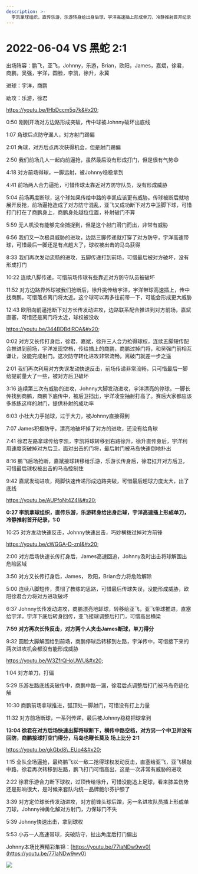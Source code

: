 ```yaml
---
description: >-
  李凯拿球组织，直传乐游，乐游转身给出身后球，宇洋高速插上形成单刀，冷静推射首开纪录；徐君在对方后场快速出脚将球断下，横传中路空档，对方另一个中卫并没有回防，商鹏接球打空门得分，锁定胜局
---
```


# 2022-06-04 VS 黑蛇 2:1

出场阵容：鹏飞，亚飞，Johnny，乐游，Brian，欧阳，James，嘉斌，徐君，商鹏，吴强，宇洋，圆脸，李凯，徐升，永冀

进球：宇洋，商鹏

助攻：乐游，徐君

https://youtu.be/IHbDccm5q7k&#x20;

0:50 刚刚开场对方边路形成突破，传中球被Johnny破坏出底线&#x20;

1:07 角球后点防守漏人，对方射门踢偏&#x20;

2:01 角球，对方后点再次获得机会，但是射门踢偏&#x20;

2:50 我们前场几人一起向前逼抢，虽然最后没有形成打门，但是很有气势😄&#x20;

4:18 对方前场得球，一脚远射，被Johnny稳稳拿到&#x20;

4:41 前场两人合力逼抢，可惜传球太靠近对方防守队员，没有形成威胁&#x20;

5:04 前场再度断球，这个球如果传给中路的李凯应该更有威胁。传球被断后就地展开反抢，前场逼抢造成了对方防守混乱，亚飞又成功断下对方中卫脚下球，可惜打门打在了商鹏身上，商鹏身处越位位置，补射破门不算&#x20;

5:59 无人机没有能够完全捕捉到，但是这个射门滑门而出，非常有威胁&#x20;

6:56 我们又一次极具威胁的进攻，边路三脚传递就打穿了对方防守，宇洋高速带球，可惜最后一脚还是有点趟大了，球权被出击的马岛获得&#x20;

8:33 我们再次发动流畅的进攻，五脚传递打到前场，可惜最后被对方破坏，没有形成打门&#x20;

10:22 连续八脚传递，可惜前场传球有些靠近对方防守队员被破坏&#x20;

11:52 对方边路界外球被我们抢断后，徐升挑传给宇洋，宇洋带球高速插上，传中找商鹏，可惜落点离门将太近。这个球可以再多往前带一下，可能会形成更大威胁&#x20;

12:43 欧阳向前逼抢断下对方长传发动进攻，边路联系配合推进到对方前场，嘉斌直塞，可惜还是离门将太近，球权被没收

https://youtu.be/344BDBdiROA&#x20;

0:02 对方又长传打身后，徐君，嘉斌，徐升三人合力抢得球权，连续五脚短传配合推进到前场，宇洋发现空档，传给插上的商鹏，商鹏过掉门将，和吴强门前相互谦让，没能完成射门。这次防守转化进攻非常流畅，离破门就差一步之遥&#x20;

2:01 我们再次利用对方失误发动快速反击，前场传递非常流畅，只可惜最后一脚给提前量大了一些，被对方后卫破坏&#x20;

3:16 连续第三次有威胁的进攻，Johnny大脚发动进攻，宇洋漂亮的停球，一脚长传找到商鹏，商鹏下底传中，被后卫挡出，宇洋凌空抽射打高了。赛后大家都应该多练练这样的射门，提供补射的成功率&#x20;

6:03 小杜大力手抛球，过于大力，被Johnny直接得到&#x20;

7:07 James积极防守，漂亮地破坏掉了对方的进攻，还没有给角球&#x20;

7:41 徐君左路拿球传给李凯，李凯将球转移到右路徐升，徐升直传身后，宇洋利用速度突破掉对方后卫，面对出击的门将，最后射门被马岛快速倒地扑出&#x20;

8:16 鹏飞后场抢断，嘉斌接球转移给乐游，乐游长传身后，徐君扛开对方后卫，可惜最后球权被出击的马岛控制住&#x20;

9:42 嘉斌发动进攻，两脚快速传递形成边路突破，可惜最后趟球力度太大，出了底线

https://youtu.be/AUPfoNt4Z4I&#x20;

**0:27 李凯拿球组织，直传乐游，乐游转身给出身后球，宇洋高速插上形成单刀，冷静推射首开纪录，1:0**&#x20;

10:25 对方发动快速反击，Johnny快速出击，巧妙横拨过掉对方前锋

https://youtu.be/cWGGA-D-znI&#x20;

2:00 对方后场快速长传打身后，James高速回追，Johnny及时出击将球解围出危险区域&#x20;

3:50 对方又长传打身后，James， 欧阳，Brian合力将危险解除&#x20;

5:00 连续八脚短传，贯彻了教练的思路，可惜最后传球失误，没能形成威胁，欧阳徐君合力将对方进攻破坏

6:37 Johnny长传发动进攻，商鹏漂亮地卸球，转移给亚飞，亚飞带球推进，直塞给宇洋，宇洋下底后转身回传，亚飞接球调整后打门，可惜高出横梁&#x20;

**7:59 对方再次长传反击，对方两个人夹击James断球，单刀得分**&#x20;

9:32 圆脸大脚解围给到前场，商鹏停球后转移到左路，宇洋传中，可惜接下来的两次进攻机会都没有能形成威胁

https://youtu.be/W3ZfrQHoUWU&#x20;

1:04 对方单刀，打偏&#x20;

5:29 乐游左路底线突破传中，商鹏中路一漏，徐君后点调整后打门被马岛奇迹化解&#x20;

10:30 商鹏前场拿球推进，弧顶处一脚射门，可惜没有打上力量&#x20;

11:32 对方前场断球，一系列传递，最后被Johnny稳稳把球拿到&#x20;

**13:04 徐君在对方后场快速出脚将球断下，横传中路空档，对方另一个中卫并没有回防，商鹏接球打空门得分，马岛也鞭长莫及 场上比分 2:1**

https://youtu.be/gkGbd8\_EUo4&#x20;

1:15 全队全场逼抢，最终鹏飞以一敌二抢得球权发动反击，直塞给亚飞，亚飞横敲中路，徐君再次转移到左路，鹏飞打门可惜高出，这是一次非常有威胁的进攻&#x20;

2:22 徐君乐游合力断下球权，过顶传给徐升，可惜没能追上足球，看来膝盖伤势还是影响很大，是时候来套队内统一品牌鲍尔芬护膝了&#x20;

3:39 对方定位球长传发动进攻，对方前锋头球后蹭，另一名进攻队员插上形成单刀球，Johnny神勇化解对方射门，力保球门不失&#x20;

5:39 Johnny快速出击，拿到球权&#x20;

5:53 小苏一人高速带球，突破防守，扯出角度后打门偏出



Johnny本场比赛精彩集锦：[https://youtu.be/77laNDw9wv0](https://youtu.be/77laNDw9wv0)



![](.gitbook/assets/D989CE89-1936-4FFB-9BB1-3C7883DC8BA1.jpeg)
